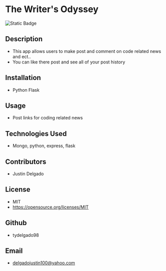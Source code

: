   # The Writer's Odyssey
  ![Static Badge](https://img.shields.io/badge/:license-MIT-green)

  

  

  



  ## Description
  - This app allows users to make post and comment on code related news and ect..
  - You can like there post and see all of your post history

  

  

  

  ## Installation
  - Python Flask 

  

  

  

  ## Usage
  - Post  links for coding related news

  

  

  

  ## Technologies Used
  - Mongo, python, express, flask

  

  

  

  ## Contributors
  - Justin Delgado

  

  

  

  ## License
  - MIT
  - https://opensource.org/licenses/MIT
  
   
  

  

  

  ## Github
  - tydelgado98

  

  

  

  ## Email
  - delgadojustin100@yahoo.com
